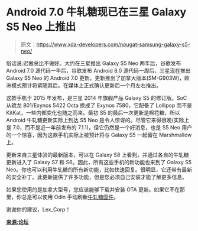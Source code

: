 # Android 7.0 牛轧糖现已在三星 Galaxy S5 Neo 上推出

> 原文：<https://www.xda-developers.com/nougat-samsung-galaxy-s5-neo/>

俗话说:迟做总比不做好。大约在三星推出 Galaxy S5 Neo 两年后，谷歌发布 Android 7.0 源代码一年后，谷歌发布 Android 8.0 源代码一周后，三星现在推出 Galaxy S5 Neo 的 Android 7.0 更新。更新推出了加拿大版本(SM-G903W)，欧洲模式预计将紧随其后。在媒体上正式确认更新后一个月左右推出。

这款手机于 2015 年发布，是三星 2014 年旗舰产品 Galaxy S5 的修订版。SoC 从骁龙 801/Exynos 5422 Octa 换成了 Exynos 7580，它配备了 Lollipop 而不是 KitKat，一些内部变化也随之而来。最初 S5 的最后一次更新是棉花糖，所以 Android 牛轧糖更新实际上到达 S5 Neo 是令人惊讶的。尽管它来得很晚(实际上是 7.0，而不是近一年前发布的 7.1.1)，但它仍然是一个好消息，也是 S5 Neo 用户的一个惊喜，因为这款手机实际上被预计将与 Galaxy S5 一起留在 Marshmallow 上。

更新来自三星体验的最新版本，可以在 Galaxy S8 上看到，并通过各自的牛轧糖更新进入了 Galaxy S7 和 S6。因此，所有这些手机的新功能也来到了 Galaxy S5 Neo。你也可以利用牛轧糖的所有新功能，比如快速回复。很明显，它还带有最新的安全补丁。此更新提供了许多功能，但是您必须自己安装才能了解更多信息。

如果您使用的是加拿大型号，您应该能够下载并安装 OTA 更新。如果它不在那里，你总是可以使用 Odin 手动刷新[牛轧糖固件](https://www.sammobile.com/firmwares/galaxy-s5-neo/SM-G903W/)。

谢谢你的建议，Lex_Corp！

[**来源:论坛**](https://forum.xda-developers.com/galaxy-s5-neo/how-to/nougat-s5-neo-t3648601)